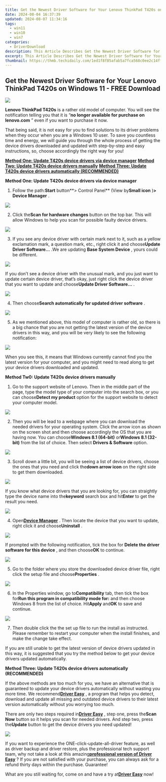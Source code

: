 ```yaml
---
title: Get the Newest Driver Software for Your Lenovo ThinkPad T420s on Windows 11 - FREE Download
date: 2024-08-04 16:37:39
updated: 2024-08-07 11:34:16
tags:
  - win11
  - win10
  - win7
categories:
  - DriverDownload
description: This Article Describes Get the Newest Driver Software for Your Lenovo ThinkPad T420s on Windows 11 - FREE Download
excerpt: This Article Describes Get the Newest Driver Software for Your Lenovo ThinkPad T420s on Windows 11 - FREE Download
thumbnail: https://thmb.techidaily.com/1ed1f8f85afab5a7fca568c0ee2c14ff79c348483068f7828bd0bf2b8998726c.jpg
---
```


## Get the Newest Driver Software for Your Lenovo ThinkPad T420s on Windows 11 - FREE Download

![](https://images.drivereasy.com/wp-content/uploads/2016/12/lenovo-thinkpad-t420s.jpg)

 **Lenovo ThinkPad T420s** is a rather old model of computer. You will see the notification telling you that it is “**no longer available for purchase on lenovo.com** ” even if you want to purchase it now.  
  
 That being said, it is not easy for you to find solutions to its driver problems when they occur when you are a Windows 10 user. To save you countless time and energy, we will guide you through the whole process of getting the device drivers downloaded and updated with step-by-step and easy instructions, so, choose accordingly the right way for you!
  
[**Method One: Update T420s device drivers via device manager**](https://tools.techidaily.com/drivereasy/download/)
[**Method Two: Update T420s device drivers manually**](https://tools.techidaily.com/drivereasy/download/)
[**Method Three: Update T420s device drivers automatically (RECOMMENDED)**](https://www.drivereasy.com/knowledge/thinkpad-t420s-drivers-download-update-for-windows-10/#3)

 **Method One: Update T420s device drivers via device manager**
  
 1) Follow the path:**Start** button**\> Control Panel** (View by**Small icon** )**\> Device Manager** .
  
![](https://images.drivereasy.com/wp-content/uploads/2016/12/start-button-control-panel-view-by-small-icon-device-manager-600x433.jpg)

 2) Click the**Scan for hardware changes** button on the top bar. This will allow Windows to help you scan for possible faulty device drivers.

 ![](https://images.drivereasy.com/wp-content/uploads/2016/11/img_583d25f77a789.jpg)

 3) If you see any device driver with certain mark next to it, such as a yellow exclamation mark, a question mark, etc., right click it and choose**Update Driver Software…** .We are updating **Base System Device** , yours could be different.
  
![](https://images.drivereasy.com/wp-content/uploads/2016/11/img_583d26d86670e.jpg)
  
 If you don’t see a device driver with the unusual mark, and you just want to update certain device driver, that’s okay, just right click the device driver that you want to update and choose**Update Driver Software…** .
  
![](https://images.drivereasy.com/wp-content/uploads/2016/11/img_583e933a476f5.jpg)

 4) Then choose**Search automatically for updated driver software** .
  
![](https://images.drivereasy.com/wp-content/uploads/2016/11/img_583d275459f1b-600x437.jpg)

 5) As we mentioned above, this model of computer is rather old, so there is a big chance that you are not getting the latest version of the device drivers in this way, and you will be very likely to see the following notification:
  
![](https://images.drivereasy.com/wp-content/uploads/2016/11/img_583d2800916a1.png)
  
 When you see this, it means that Windows currently cannot find you the latest version for your computer, and you might need to read along to get your device drivers downloaded and updated.
  
 **Method Tw0: Update T420s device drivers manually**
  
 1) Go to the support website of Lenovo. Then in the middle part of the page, type the model type of your computer into the search box, or you can choose**Detect my product** option for the support website to detect your computer model.
  
![](https://images.drivereasy.com/wp-content/uploads/2016/12/img_58451b8ec244b-600x181.png)
  
 2) Then you will be lead to a webpage where you can download the needed drivers for your operating system. Click the arrow icon as shown on the screen shot and then choose accordingly the OS that you are having now. You can choose**Windows 8.1 (64-bit)** or**Windows 8.1 (32-bit)** from the list of choice. Then select **Drivers & Software** option.
  
![](https://images.drivereasy.com/wp-content/uploads/2016/12/img_58452eb9a31d0.jpg)

 3) Scroll down a little bit, you will be seeing a list of device drivers, choose the ones that you need and click the**down arrow icon** on the right side to get them downloaded.
  
![](https://images.drivereasy.com/wp-content/uploads/2016/12/img_58452f19c617b-1024x227.jpg)

 If you know what device drivers that you are looking for, you can straightly type the device name into the**keyword** search box and hit**Enter** to get the result you need.
  
![](https://images.drivereasy.com/wp-content/uploads/2016/12/img_58452fa664cc3-1024x193.png)

 4) Open[**Device Manager**](https://tools.techidaily.com/drivereasy/download/) . Then locate the device that you want to update, right click it and choose**Uninstall** .
  
![](https://images.drivereasy.com/wp-content/uploads/2016/12/img_58453032d36ec.jpg)

 If prompted with the following notification, tick the box for **Delete the driver software for this device** , and then choose**OK** to continue.
  
![](https://images.drivereasy.com/wp-content/uploads/2016/12/img_584531253c0bf.png)

 5) Go to the folder where you store the downloaded device driver file, right click the setup file and choose**Properties** .
  
![](https://images.drivereasy.com/wp-content/uploads/2016/12/img_584531b30c61b.png)
  
 6) In the Properties window, go to**Compatibility** tab, then tick the box for**Run this program in compatibility mode for:** and then choose Windows 8 from the list of choice. Hit**Apply** and**OK** to save and continue.
  
![](https://images.drivereasy.com/wp-content/uploads/2016/12/img_58453296945bb.jpg)

 7) Then double click the the set up file to run the install as instructed. Please remember to restart your computer when the install finishes, and make the change take effect.
  
 If you are still unable to get the latest version of device drivers updated in this way, it is suggested that you try the method below to get your device drivers updated automatically.
  
 **Method Three: Update T420s device drivers automatically (RECOMMENDED)**
  
 If the above methods are too much for you, we have an alternative that is guaranteed to update your device drivers automatically without wasting you more time. We recommend[**Driver Easy**](https://tools.techidaily.com/drivereasy/download/) , a program that helps you detect, download and update all missing and outdated device drivers to their latest version automatically without you worrying too much.
  
 There are only two steps required in[**Driver Easy**](https://tools.techidaily.com/drivereasy/download/) , step one, press the**Scan Now** button so it helps you scan for needed drivers. And step two, press the**Update** button to get the device drivers you need updated!
  
![](https://images.drivereasy.com/wp-content/uploads/2017/04/img_58e89bb942da7.jpg)

 If you want to experience the ONE-click-update-all-driver feature, as well as driver backup and driver restore, plus the professional tech support team, why not take a look at this amazing[**professional version of Driver Easy**](https://tools.techidaily.com/drivereasy/download/) ? If you are not satisfied with your purchase, you can always ask for a refund thirty days within the purchase. Guarantee!
  
 What are you still waiting for, come on and have a try at[**Driver Easy**](https://tools.techidaily.com/drivereasy/download/) now!

<ins class="adsbygoogle"
     style="display:block"
     data-ad-format="autorelaxed"
     data-ad-client="ca-pub-7571918770474297"
     data-ad-slot="1223367746"></ins>



<ins class="adsbygoogle"
     style="display:block"
     data-ad-client="ca-pub-7571918770474297"
     data-ad-slot="8358498916"
     data-ad-format="auto"
     data-full-width-responsive="true"></ins>
